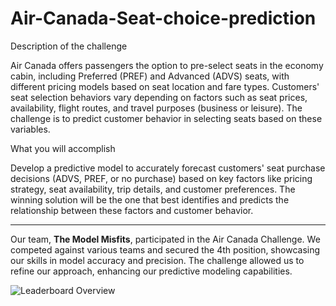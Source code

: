 # Air-Canada-Seat-choice-prediction

Description of the challenge

Air Canada offers passengers the option to pre-select seats in the economy cabin, including Preferred (PREF) and Advanced (ADVS) seats, with different pricing models based on seat location and fare types. Customers' seat selection behaviors vary depending on factors such as seat prices, availability, flight routes, and travel purposes (business or leisure). The challenge is to predict customer behavior in selecting seats based on these variables.

What you will accomplish

Develop a predictive model to accurately forecast customers' seat purchase decisions (ADVS, PREF, or no purchase) based on key factors like pricing strategy, seat availability, trip details, and customer preferences. The winning solution will be the one that best identifies and predicts the relationship between these factors and customer behavior.

---------------------------------------------------------------------------------


Our team, **The Model Misfits**, participated in the Air Canada Challenge. We competed against various teams and secured the 4th position, showcasing our skills in model accuracy and precision. The challenge allowed us to refine our approach, enhancing our predictive modeling capabilities.

![Leaderboard Overview](Leaderboard-of-Air-Canada-Challenge.png)


